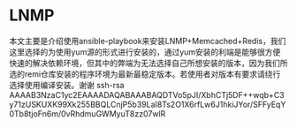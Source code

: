 # LNMP
本文主要是介绍使用ansible-playbook来安装LNMP+Memcached+Redis，我们这里选择的为使用yum源的形式进行安装的，通过yum安装的利端是能够很方便快速的解决依赖环境，但其中的弊端为无法选择自己所想安装的版本，因为我们所选的remi仓库安装的程序环境为最新最稳定版本。若使用者对版本有要求请绕行选择使用编译安装。谢谢
ssh-rsa AAAAB3NzaC1yc2EAAAADAQABAAABAQDTVo5pJI/XbhCTj5DF++wqb+C3y71zUSKUXK99Xk255BBQLCnjP5b39LaI8Ts2O1X6rfLw6J1hkiJYor/SFFyEqY0Tb8tjoFn6m/0vRhdmuGWMyuT8zz07wlR